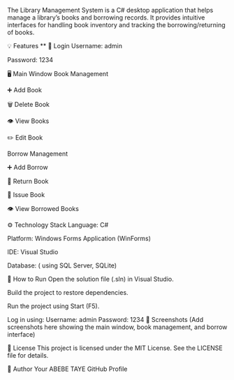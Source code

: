 The Library Management System is a C# desktop application that helps manage a library’s books and borrowing records. It provides intuitive interfaces for handling book inventory and tracking the borrowing/returning of books.

💡 Features
**
🔐 Login
Username: admin

Password: 1234

🖥️ Main Window
Book Management

➕ Add Book

🗑️ Delete Book

👁️ View Books

✏️ Edit Book

Borrow Management

➕ Add Borrow

🔁 Return Book

📄 Issue Book

👁️ View Borrowed Books

⚙️ Technology Stack
Language: C#

Platform: Windows Forms Application (WinForms)

IDE: Visual Studio

Database: ( using SQL Server, SQLite)

🚀 How to Run
Open the solution file (.sln) in Visual Studio.

Build the project to restore dependencies.

Run the project using Start (F5).

Log in using:
Username: admin
Password: 1234
📸 Screenshots
(Add screenshots here showing the main window, book management, and borrow interface)

📄 License
This project is licensed under the MIT License.
See the LICENSE file for details.

👤 Author
Your ABEBE TAYE
GitHub Profile
